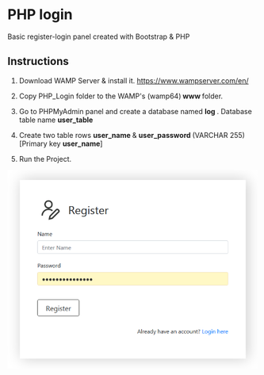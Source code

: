 # PHP login

Basic register-login panel created with Bootstrap &amp; PHP  

<h2>Instructions</h2>

1. Download WAMP Server & install it. <a href="https://www.wampserver.com/en/">https://www.wampserver.com/en/</a>

2. Copy PHP_Login folder to the WAMP's (wamp64)<b> www </b>folder.

3. Go to PHPMyAdmin panel and create a database named <b>log </b>. Database table name  <b>user_table</b>

4. Create two table rows <b> user_name </b> & <b> user_password </b> (VARCHAR 255) [Primary key <b>user_name</b>]

5. Run the Project.

<img src="screenshot.PNG">
